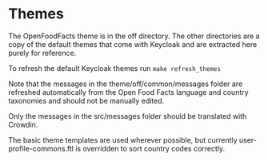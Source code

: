 # Themes

The OpenFoodFacts theme is in the off directory. The other directories are a copy of the default themes that come with Keycloak and are extracted here purely for reference.

To refresh the default Keycloak themes run `make refresh_themes`

Note that the messages in the theme/off/common/messages folder are refreshed automatically from the Open Food Facts language and country taxonomies and should not be manually edited.

Only the messages in the src/messages folder should be translated with Crowdin.

The basic theme templates are used wherever possible, but currently user-profile-commons.ftl is overridden to sort country codes correctly.

